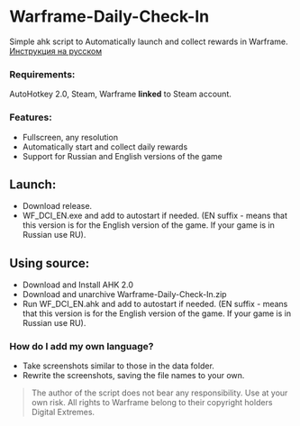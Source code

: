 # Warframe-Daily-Check-In 
Simple ahk script to Automatically launch and collect rewards in Warframe. [Инструкция на русском](https://github.com/MotiasNotMe/Warframe-Daily-Check-In/blob/main/%D0%9F%D1%80%D0%BE%D1%87%D1%82%D0%B8%D0%9C%D0%B5%D0%BD%D1%8F.md)

### Requirements:
AutoHotkey 2.0, Steam, Warframe __linked__ to Steam account.

### Features:
- Fullscreen, any resolution
- Automatically start and collect daily rewards
- Support for Russian and English versions of the game

## Launch:
- Download release.
- WF_DCI_EN.exe and add to autostart if needed. (EN suffix - means that this version is for the English version of the game. If your game is in Russian use RU).

## Using source:
- Download and Install AHK 2.0
- Download and unarchive Warframe-Daily-Check-In.zip
- Run WF_DCI_EN.ahk and add to autostart if needed. (EN suffix - means that this version is for the English version of the game. If your game is in Russian use RU).

### How do I add my own language?
- Take screenshots similar to those in the data folder.
- Rewrite the screenshots, saving the file names to your own.

> The author of the script does not bear any responsibility. Use at your own risk.
All rights to Warframe belong to their copyright holders Digital Extremes.
